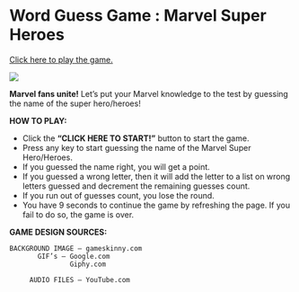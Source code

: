 # Word Guess Game : Marvel Super Heroes

[Click here to play the game.](https://lerodcalanoc.github.io/Word-Guess-Game/)

![](https://media.giphy.com/media/vBjLa5DQwwxbi/giphy.gif)

**Marvel fans unite!** Let’s put your Marvel knowledge to the test by guessing the name of the super hero/heroes!

**HOW TO PLAY:**

 * Click the **“CLICK HERE TO START!”** button to start the game.
 * Press any key to start guessing the name of the Marvel Super Hero/Heroes.
 * If you guessed the name right, you will get a point.
 * If you guessed a wrong letter, then it will add the letter to a list on wrong letters guessed and decrement the remaining guesses count.
 * If you run out of guesses count, you lose the round.
 * You have 9 seconds to continue the game by refreshing the page. If you fail to do so, the game is over.

**GAME DESIGN SOURCES:**

	BACKGROUND IMAGE – gameskinny.com
		   GIF’s – Google.com
		       	   Giphy.com

	     AUDIO FILES – YouTube.com

